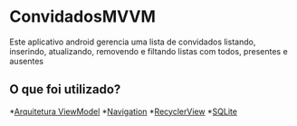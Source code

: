 # ConvidadosMVVM
Este aplicativo android gerencia uma lista de convidados listando, inserindo, atualizando, removendo e filtando listas com todos, presentes e ausentes

## O que foi utilizado?
*[Arquitetura ViewModel](https://developer.android.com/topic/libraries/architecture/viewmodel)
*[Navigation](https://developer.android.com/guide/navigation)
*[RecyclerView](https://developer.android.com/reference/androidx/recyclerview/widget/RecyclerView)
*[SQLite](https://developer.android.com/training/data-storage/sqlite?hl=pt-br)

